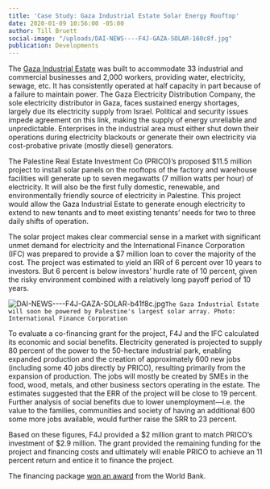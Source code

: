 ```yaml
---
title: 'Case Study: Gaza Industrial Estate Solar Energy Rooftop'
date: 2020-01-09 10:56:00 -05:00
author: Till Bruett
social-image: "/uploads/DAI-NEWS----F4J-GAZA-SOLAR-160c8f.jpg"
publication: Developments
---
```


The [Gaza Industrial Estate](https://www.piefza.ps/pfs/en/industrial-cities/gaza-industrial-estate-gie/) was built to accommodate 33 industrial and commercial businesses and 2,000 workers, providing water, electricity, sewage, etc. It has consistently operated at half capacity in part because of a failure to maintain power. The Gaza Electricity Distribution Company, the sole electricity distributor in Gaza, faces sustained energy shortages, largely due its electricity supply from Israel. Political and security issues impede agreement on this link, making the supply of energy unreliable and unpredictable. Enterprises in the industrial area must either shut down their operations during electricity blackouts or generate their own electricity via cost-probative private (mostly diesel) generators.  





The Palestine Real Estate Investment Co (PRICO)’s proposed $11.5 million project to install solar panels on the rooftops of the factory and warehouse facilities will generate up to seven megawatts (7 million watts per hour) of electricity. It will also be the first fully domestic, renewable, and environmentally friendly source of electricity in Palestine. This project would allow the Gaza Industrial Estate to generate enough electricity to extend to new tenants and to meet existing tenants’ needs for two to three daily shifts of operation. 

The solar project makes clear commercial sense in a market with significant unmet demand for electricity and the International Finance Corporation (IFC) was prepared to provide a $7 million loan to cover the majority of the cost. The project was estimated to yield an IRR of 6 percent over 10 years to investors. But 6 percent is below investors’ hurdle rate of 10 percent, given the risky environment combined with a relatively long payoff period of 10 years.

![DAI-NEWS----F4J-GAZA-SOLAR-b41f8c.jpg](/uploads/DAI-NEWS----F4J-GAZA-SOLAR-b41f8c.jpg)`The Gaza Industrial Estate will soon be powered by Palestine's largest solar array. Photo: International Finance Corporation`

To evaluate a co-financing grant for the project, F4J and the IFC calculated its economic and social benefits. Electricity generated is projected to supply 80 percent of the power to the 50-hectare industrial park, enabling expanded production and the creation of approximately 600 new jobs (including some 40 jobs directly by PRICO), resulting primarily from the expansion of production. The jobs will mostly be created by SMEs in the food, wood, metals, and other business sectors operating in the estate. The estimates suggested that the ERR of the project will be close to 19 percent. Further analysis of social benefits due to lower unemployment—i.e. the value to the families, communities and society of having an additional 600 some more jobs available, would further raise the SRR to 23 percent. 

Based on these figures, F4J provided a $2 million grant to match PRICO’s investment of $2.9 million. The grant provided the remaining funding for the project and financing costs and ultimately will enable PRICO to achieve an 11 percent return and entice it to finance the project.

The financing package [won an award](https://www.dai.com/news/dai-led-solar-financing-project-in-palestine-wins-excellence-award-from-world-bank) from the World Bank. 